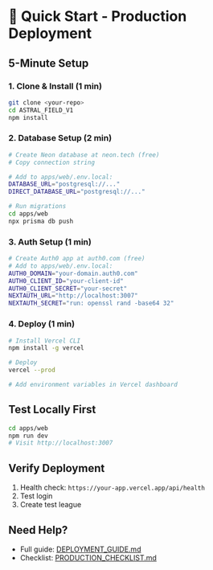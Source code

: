 # 🚀 Quick Start - Production Deployment

## 5-Minute Setup

### 1. Clone & Install (1 min)
```bash
git clone <your-repo>
cd ASTRAL_FIELD_V1
npm install
```

### 2. Database Setup (2 min)
```bash
# Create Neon database at neon.tech (free)
# Copy connection string

# Add to apps/web/.env.local:
DATABASE_URL="postgresql://..."
DIRECT_DATABASE_URL="postgresql://..."

# Run migrations
cd apps/web
npx prisma db push
```

### 3. Auth Setup (1 min)
```bash
# Create Auth0 app at auth0.com (free)
# Add to apps/web/.env.local:
AUTH0_DOMAIN="your-domain.auth0.com"
AUTH0_CLIENT_ID="your-client-id"
AUTH0_CLIENT_SECRET="your-secret"
NEXTAUTH_URL="http://localhost:3007"
NEXTAUTH_SECRET="run: openssl rand -base64 32"
```

### 4. Deploy (1 min)
```bash
# Install Vercel CLI
npm install -g vercel

# Deploy
vercel --prod

# Add environment variables in Vercel dashboard
```

## Test Locally First

```bash
cd apps/web
npm run dev
# Visit http://localhost:3007
```

## Verify Deployment

1. Health check: `https://your-app.vercel.app/api/health`
2. Test login
3. Create test league

## Need Help?

- Full guide: [DEPLOYMENT_GUIDE.md](./DEPLOYMENT_GUIDE.md)
- Checklist: [PRODUCTION_CHECKLIST.md](./PRODUCTION_CHECKLIST.md)
